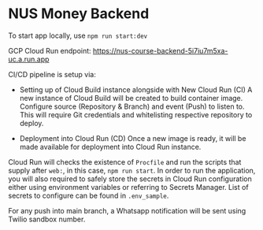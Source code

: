 # NUS Money Backend

To start app locally, use `npm run start:dev`

GCP Cloud Run endpoint: https://nus-course-backend-5i7iu7m5xa-uc.a.run.app

CI/CD pipeline is setup via:

- Setting up of Cloud Build instance alongside with New Cloud Run (CI)
  A new instance of Cloud Build will be created to build container image. Configure source (Repository & Branch) and event (Push) to listen to. This will require Git credentials and whitelisting respective repository to deploy.

- Deployment into Cloud Run (CD)
  Once a new image is ready, it will be made available for deployment into Cloud Run instance.

Cloud Run will checks the existence of `Procfile` and run the scripts that supply after `web:`, in this case, `npm run start`. In order to run the application, you will also required to safely store the secrets in Cloud Run configuration either using environment variables or referring to Secrets Manager. List of secrets to configure can be found in `.env_sample`.

For any push into main branch, a Whatsapp notification will be sent using Twilio sandbox number.
